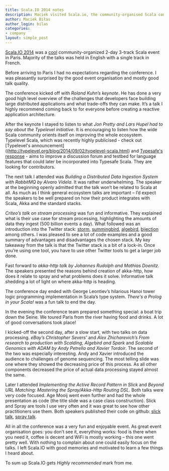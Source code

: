```yaml
---
title: Scala.IO 2014 notes
description: Maciek visited Scala.io, the community-organised Scala conference in Paris. Here's what he thinks.
author: Maciek Biłas
author_login: bilas
categories:
- company
layout: simple_post
---
```

[Scala.IO 2014](http://scala.io) was a [cool](http://scala.io/faq.html) community-organized 2-day 3-track Scala event in Paris. Majority of the talks was held in English with a single track in French.

Before arriving to Paris I had no expectations regarding the conference. I was pleasantly surprised by the good event organisation and mostly good talk quality.

The conference kicked off with *Roland Kuhn’s keynote*. He has done a very good high level overview of the challenges that developers face building large distributed applications and what trade-offs they can make. It’s a talk I highly recommend coming back to for everyone before creating a reactive application architecture.

After the keynote I stayed to listen to what *Jon Pretty and Lars Hupel had to say about the Typelevel initiative*. It is encouraging to listen how the wide Scala community orients itself on improving the whole ecosystem. Typelevel Scala, which was recently highly publicised	- check out [Typelevel's announcement]((http://typelevel.org/blog/2014/09/02/typelevel-scala.html) and [Typesafe's response](http://typesafe.com/blog/typesafes-commitment-to-the-scala-ecosystem) - aims to improve a discussion forum and testbed for language features that could later be incorporated into Typesafe Scala. They are looking for contributors.

The next talk I attended was *Building a Distributed Data Ingestion System with RabbitMQ by Alvaro Videla*. It was rather underwhelming. The speaker at the beginning openly admitted that the talk won’t be related to Scala at all. As much as I think general ecosystem talks are important – I’d expect the speakers to be well prepared on how their product integrates with Scala, Akka and the standard stacks.

*Criteo’s talk on stream processing* was fun and informative. They explained what is their use case for stream processing, highlighting the amounts of data they ingest (500 billion events a day). What followed was an introduction into the Twitter stack: [storm](http://storm.apache.org/), [summingbird](https://github.com/twitter/summingbird), [algebird](https://github.com/twitter/algebird), [bijection](https://github.com/twitter/bijection) among others. I was pleased to see a lot of code examples and a good summary of advantages and disadvantages the chosen stack. My key takeaway from the talk is that the Twitter stack is a bit of a lock-in. Once you’re using one tool, you have to use other Twitter tools to get a larger job done.

Fast forward to *akka-http talk by Johannes Rudolph and Mathias Doenitz*. The speakers presented the reasons behind creation of akka-http, how does it relate to spray and what problems does it solve. Informative talk shedding a lot of light on where akka-http is heading.

The conference day ended with George Leontiev’s hilarious Hanoi tower logic programming implementation in Scala’s type system. *There's a Prolog in your Scala!* was a fun talk to end the day.

In the evening the conference team prepared something special: a boat trip down the Seine. We toured Paris from the river having food and drinks. A lot of good conversations took place!

I kicked-off the second day, after a slow start, with two talks on data processing. *eBay’s Christopher Severs'* and *Alex Zhicharevich’s From research to production with Scalding, Algebird and Spark* and *Scalable Genomics with ADAM by Andy Petrella and Xavier Tordoir*. The second of the two was especially interesting. Andy and Xavier introduced the audience to challenges of genome sequencing. The most telling slide was one where they showed the decreasing price of this process. As all other components decreased the price of actual data processing stayed almost the same.

Later I attended *Implementing the Active Record Pattern in Slick* and *Beyond URL Matching: Mastering the Spray/Akka-Http Routing DSL*. Both talks were very code focused. Age Mooij went even further and had the whole presentation as code (the title slide was a case class construction). Slick and Spray are tools I use very often and it was great to see how other practitioners use them. Both speakers published their code on github: [slick talk](https://github.com/strongtyped/slick-scala-io), [spray talk](https://github.com/agemooij/preso-scala.io-2014).

All in all the conference was a very fun and enjoyable event. As great event organisation goes: you don’t see it, everything works: food is there when you need it, coffee is decent and WiFi is mostly working – this one went pretty well. With nothing to complain about one could easily focus on the talks. I left Scala.IO with good memories and motivated to learn a few things I heard about.

To sum up Scala.IO gets *Highly recommended* mark from me.